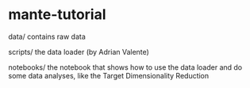 # mante-tutorial

data/ contains raw data

scripts/ the data loader (by Adrian Valente)

notebooks/ the notebook that shows how to use the data loader and do some data analyses, like the Target Dimensionality Reduction


